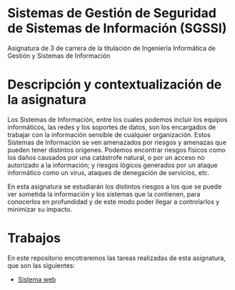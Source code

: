 # Sistemas de Gestión de Seguridad de Sistemas de Información (SGSSI)
Asignatura de 3 de carrera de la titulación de Ingeniería Informática de Gestión y Sistemas de Información
# Descripción y contextualización de la asignatura
Los Sistemas de Información, entre los cuales podemos incluir los equipos informáticos, las redes y los soportes de datos,
son los encargados de trabajar con la información sensible de cualquier organización. Estos Sistemas de Información se 
ven amenazados por riesgos y amenazas que pueden tener distintos orígenes. Podemos encontrar riesgos físicos como 
los daños causados por una catástrofe natural, o por un acceso no autorizado a la información; y riesgos lógicos 
generados por un ataque informático como un virus, ataques de denegación de servicios, etc.

En esta asignatura se estudiarán los distintos riesgos a los que se puede ver sometida la información y los sistemas que 
la contienen, para conocerlos en profundidad y de este modo poder llegar a controlarlos y minimizar su impacto.

# Trabajos
En este repositorio encotraremos las tareas realizadas de esta asignatura, que son las siguientes:
* [Sistema web](https://github.com/Danelitos/SGSSI)


